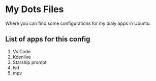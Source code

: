 # My Dots Files

Where you can find some configurations for my dialy apps in Ubuntu.

## List of apps for this config

1. Vs Code
2. Kdenlive
3. Starship prompt
4. lsd
5. mpv
